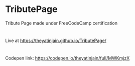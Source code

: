 # TributePage
Tribute Page made under FreeCodeCamp certification

#
Live at https://theyatinjain.github.io/TributePage/

#
Codepen link: https://codepen.io/theyatinjain/full/MWKmjzX

